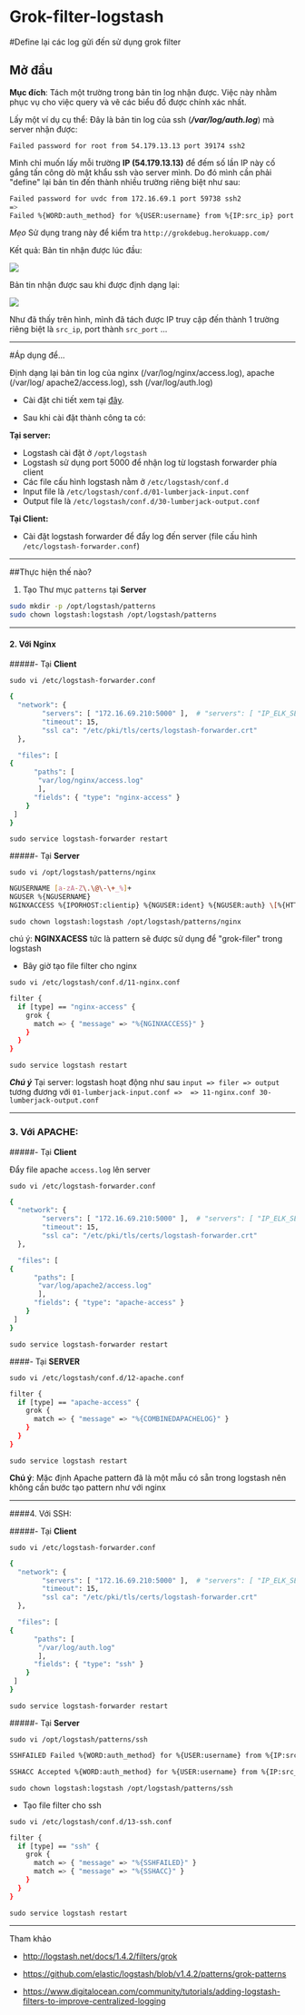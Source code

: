 # Grok-filter-logstash

#Define lại các log gửi đến sử dụng grok filter

## Mở đầu
**Mục đích**: Tách một trường trong bản tin log nhận được. Việc này nhằm phục vụ cho việc query và vẽ các biểu đồ được chính xác nhất.

Lấy một ví dụ cụ thể: Đây là bản tin log của ssh (***/var/log/auth.log***) mà server nhận được:

`Failed password for root from 54.179.13.13 port 39174 ssh2`

Mình chỉ muốn lấy mỗi trường **IP (54.179.13.13)** để đếm số lần IP này cố gắng tấn công dò mật khẩu ssh vào server mình. Do đó mình cần phải "define" lại bản tin đến thành nhiều trường riêng biệt như sau:

```sh
Failed password for uvdc from 172.16.69.1 port 59738 ssh2
=>
Failed %{WORD:auth_method} for %{USER:username} from %{IP:src_ip} port %{INT:src_port} ssh2

```

*Mẹo* Sử dụng trang này để kiểm tra `http://grokdebug.herokuapp.com/`

Kết quả:
Bản tin nhận được lúc đầu:

<img src="http://i.imgur.com/goVH1Am.png">

Bản tin nhận được sau khi được định dạng lại:

<img src="http://i.imgur.com/WfW18Vm.png">

Như đã thấy trên hình, mình đã tách được IP truy cập đến thành 1 trường riêng biệt là `src_ip`, port thành `src_port` ...

---

#Áp dụng để...

Định dạng lại bản tin log của nginx (/var/log/nginx/access.log), apache (/var/log/ 
apache2/access.log), ssh (/var/log/auth.log)

- Cài đặt chi tiết xem tại [đây](https://www.digitalocean.com/community/tutorials/how-to-install-elasticsearch-logstash-and-kibana-4-on-ubuntu-14-04). 

- Sau khi cài đặt thành công ta có:

**Tại server:**

- Logstash cài đặt ở `/opt/logstash`
- Logstash sử dụng port 5000 để nhận log từ logstash forwarder phía client
- Các file cấu hình logstash nằm ở `/etc/logstash/conf.d`
- Input file là `/etc/logstash/conf.d/01-lumberjack-input.conf`
- Output file là `/etc/logstash/conf.d/30-lumberjack-output.conf`

**Tại Client:**

- Cài đặt logstash forwarder để đẩy log đến server (file cấu hình `/etc/logstash-forwarder.conf`)

--- 
##Thực hiện thế nào?

1. Tạo Thư mục `patterns` tại **Server**

```sh
sudo mkdir -p /opt/logstash/patterns
sudo chown logstash:logstash /opt/logstash/patterns
```

---
#### 2. Với Nginx

#####- Tại **Client**

`sudo vi /etc/logstash-forwarder.conf`

```sh
{
  "network": {
        "servers": [ "172.16.69.210:5000" ],  # "servers": [ "IP_ELK_SERVER:PORT" ]
        "timeout": 15,
        "ssl ca": "/etc/pki/tls/certs/logstash-forwarder.crt" 
  },

  "files": [
{
      "paths": [
       "var/log/nginx/access.log"
       ],
      "fields": { "type": "nginx-access" }
    }
 ]
}

```

`sudo service logstash-forwarder restart`

#####- Tại **Server**

`sudo vi /opt/logstash/patterns/nginx`

```sh
NGUSERNAME [a-zA-Z\.\@\-\+_%]+
NGUSER %{NGUSERNAME}
NGINXACCESS %{IPORHOST:clientip} %{NGUSER:ident} %{NGUSER:auth} \[%{HTTPDATE:timestamp}\] "%{WORD:verb} %{URIPATHPARAM:request} HTTP/%{NUMBER:httpversion}" %{NUMBER:response} (?:%{NUMBER:bytes}|-) (?:"(?:%{URI:referrer}|-)"|%{QS:referrer}) %{QS:agent}

```

`sudo chown logstash:logstash /opt/logstash/patterns/nginx`

chú ý: **NGINXACESS** tức là pattern sẽ được sử dụng để "grok-filer" trong logstash

- Bây giờ tạo file filter cho nginx

`sudo vi /etc/logstash/conf.d/11-nginx.conf`

```sh
filter {
  if [type] == "nginx-access" {
    grok {
      match => { "message" => "%{NGINXACCESS}" }
    }
  }
}

```

`sudo service logstash restart`

***Chú ý*** Tại server: logstash hoạt động như sau `input => filer => output` tương đương với `01-lumberjack-input.conf =>  => 11-nginx.conf 30-lumberjack-output.conf`

---

### 3. Với APACHE:

#####- Tại **Client**

Đẩy file apache `access.log` lên server

`sudo vi /etc/logstash-forwarder.conf`

```sh
{
  "network": {
        "servers": [ "172.16.69.210:5000" ],  # "servers": [ "IP_ELK_SERVER:PORT" ]
        "timeout": 15,
        "ssl ca": "/etc/pki/tls/certs/logstash-forwarder.crt" 
  },

  "files": [
{
      "paths": [
       "var/log/apache2/access.log"
       ],
      "fields": { "type": "apache-access" }
    }
 ]
}

```

`sudo service logstash-forwarder restart`

 ####- Tại **SERVER**

`sudo vi /etc/logstash/conf.d/12-apache.conf`

```sh
filter {
  if [type] == "apache-access" {
    grok {
      match => { "message" => "%{COMBINEDAPACHELOG}" }
    }
  }
}
```

`sudo service logstash restart`

**Chú ý**: Mặc định Apache pattern đã là một mẫu có sẵn trong logstash nên không cần bước tạo pattern như với nginx


---

####4. Với SSH:

 #####- Tại **Client**

`sudo vi /etc/logstash-forwarder.conf`

```sh
{
  "network": {
        "servers": [ "172.16.69.210:5000" ],  # "servers": [ "IP_ELK_SERVER:PORT" ]
        "timeout": 15,
        "ssl ca": "/etc/pki/tls/certs/logstash-forwarder.crt" 
  },

  "files": [
{
      "paths": [
       "/var/log/auth.log"
       ],
      "fields": { "type": "ssh" }
    }
 ]
}

```

`sudo service logstash-forwarder restart`


 #####- Tại **Server**

`sudo vi /opt/logstash/patterns/ssh`

```sh
SSHFAILED Failed %{WORD:auth_method} for %{USER:username} from %{IP:src_ip} port %{INT:src_port} ssh2

SSHACC Accepted %{WORD:auth_method} for %{USER:username} from %{IP:src_ip} port %{INT:src_port} ssh2

```

`sudo chown logstash:logstash /opt/logstash/patterns/ssh`

- Tạo file filter cho ssh

`sudo vi /etc/logstash/conf.d/13-ssh.conf`

```sh
filter {
  if [type] == "ssh" {
    grok {
      match => { "message" => "%{SSHFAILED}" }
      match => { "message" => "%{SSHACC}" }
    } 
  }
}

```

`sudo service logstash restart`

--- 

Tham khảo

- http://logstash.net/docs/1.4.2/filters/grok

- https://github.com/elastic/logstash/blob/v1.4.2/patterns/grok-patterns

- https://www.digitalocean.com/community/tutorials/adding-logstash-filters-to-improve-centralized-logging
